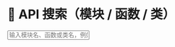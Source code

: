# 🔎 API 搜索（模块 / 函数 / 类）

<div id="api-search" class="doc-card">
  <input id="api-q" placeholder="输入模块名、函数或类名，例如：vector / search / recall …" />
  <div id="api-results"></div>
</div>
